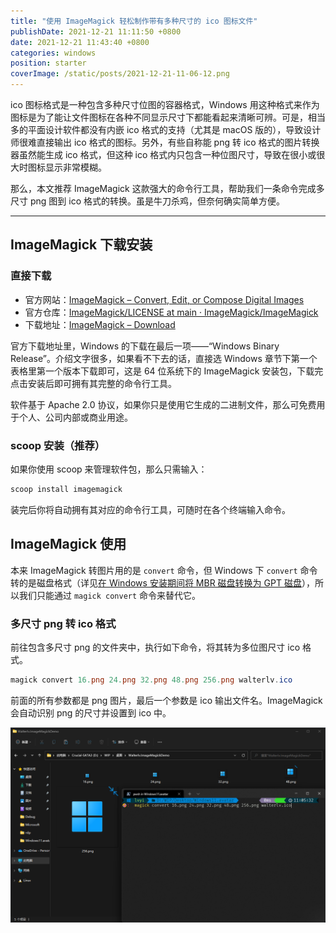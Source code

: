 ```yaml
---
title: "使用 ImageMagick 轻松制作带有多种尺寸的 ico 图标文件"
publishDate: 2021-12-21 11:11:50 +0800
date: 2021-12-21 11:43:40 +0800
categories: windows
position: starter
coverImage: /static/posts/2021-12-21-11-06-12.png
---
```


ico 图标格式是一种包含多种尺寸位图的容器格式，Windows 用这种格式来作为图标是为了能让文件图标在各种不同显示尺寸下都能看起来清晰可辨。可是，相当多的平面设计软件都没有内嵌 ico 格式的支持（尤其是 macOS 版的），导致设计师很难直接输出 ico 格式的图标。另外，有些自称能 png 转 ico 格式的图片转换器虽然能生成 ico 格式，但这种 ico 格式内只包含一种位图尺寸，导致在很小或很大时图标显示非常模糊。

那么，本文推荐 ImageMagick 这款强大的命令行工具，帮助我们一条命令完成多尺寸 png 图到 ico 格式的转换。虽是牛刀杀鸡，但奈何确实简单方便。

---

<div id="toc"></div>

## ImageMagick 下载安装

### 直接下载

- 官方网站：[ImageMagick – Convert, Edit, or Compose Digital Images](https://imagemagick.org/index.php)
- 官方仓库：[ImageMagick/LICENSE at main · ImageMagick/ImageMagick](https://github.com/ImageMagick/ImageMagick)
- 下载地址：[ImageMagick – Download](https://imagemagick.org/script/download.php)

官方下载地址里，Windows 的下载在最后一项——“Windows Binary Release”。介绍文字很多，如果看不下去的话，直接选 Windows 章节下第一个表格里第一个版本下载即可，这是 64 位系统下的 ImageMagick 安装包，下载完点击安装后即可拥有其完整的命令行工具。

软件基于 Apache 2.0 协议，如果你只是使用它生成的二进制文件，那么可免费用于个人、公司内部或商业用途。

### scoop 安装（推荐）

如果你使用 scoop 来管理软件包，那么只需输入：

```powershell
scoop install imagemagick
```

装完后你将自动拥有其对应的命令行工具，可随时在各个终端输入命令。

## ImageMagick 使用

本来 ImageMagick 转图片用的是 `convert` 命令，但 Windows 下 `convert` 命令转的是磁盘格式（详见[在 Windows 安装期间将 MBR 磁盘转换为 GPT 磁盘](/post/convert-mbr-to-gpt-during-windows-installation.html)），所以我们只能通过 `magick convert` 命令来替代它。

### 多尺寸 png 转 ico 格式

前往包含多尺寸 png 的文件夹中，执行如下命令，将其转为多位图尺寸 ico 格式。

```powershell
magick convert 16.png 24.png 32.png 48.png 256.png walterlv.ico
```

前面的所有参数都是 png 图片，最后一个参数是 ico 输出文件名。ImageMagick 会自动识别 png 的尺寸并设置到 ico 中。

![ImageMagick 转 ico 命令](/static/posts/2021-12-21-11-06-12.png)

